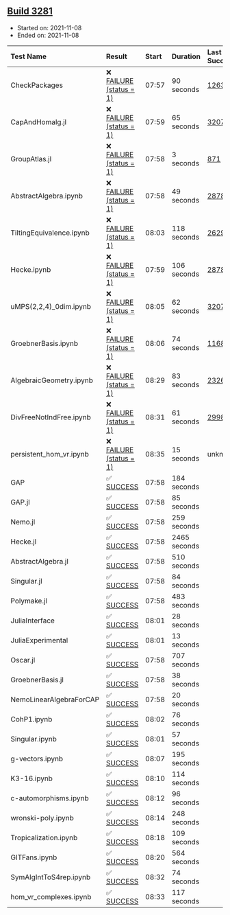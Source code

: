 ## [Build 3281](https://oscarci.mathematik.uni-kl.de/job/oscar-stable/3281/)

* Started on: 2021-11-08
* Ended on: 2021-11-08

| Test Name    | Result | Start | Duration | Last Success | First Failure |
|:-------------|:-------|:------|:---------|:-------------|:--------------|
| CheckPackages | ❌ [FAILURE (status = 1)](https://oscarci.mathematik.uni-kl.de/job/oscar-stable/3281/artifact/logs/build-3281/CheckPackages.log) | 07:57 | 90 seconds | [1263](https://oscarci.mathematik.uni-kl.de/job/oscar-stable/1263/) | [1264](https://oscarci.mathematik.uni-kl.de/job/oscar-stable/1264/) |
| CapAndHomalg.jl | ❌ [FAILURE (status = 1)](https://oscarci.mathematik.uni-kl.de/job/oscar-stable/3281/artifact/logs/build-3281/CapAndHomalg.jl.log) | 07:59 | 65 seconds | [3207](https://oscarci.mathematik.uni-kl.de/job/oscar-stable/3207/) | [3208](https://oscarci.mathematik.uni-kl.de/job/oscar-stable/3208/) |
| GroupAtlas.jl | ❌ [FAILURE (status = 1)](https://oscarci.mathematik.uni-kl.de/job/oscar-stable/3281/artifact/logs/build-3281/GroupAtlas.jl.log) | 07:58 | 3 seconds | [871](https://oscarci.mathematik.uni-kl.de/job/oscar-stable/871/) | [872](https://oscarci.mathematik.uni-kl.de/job/oscar-stable/872/) |
| AbstractAlgebra.ipynb | ❌ [FAILURE (status = 1)](https://oscarci.mathematik.uni-kl.de/job/oscar-stable/3281/artifact/logs/build-3281/AbstractAlgebra.ipynb.log) | 07:58 | 49 seconds | [2878](https://oscarci.mathematik.uni-kl.de/job/oscar-stable/2878/) | [2879](https://oscarci.mathematik.uni-kl.de/job/oscar-stable/2879/) |
| TiltingEquivalence.ipynb | ❌ [FAILURE (status = 1)](https://oscarci.mathematik.uni-kl.de/job/oscar-stable/3281/artifact/logs/build-3281/TiltingEquivalence.ipynb.log) | 08:03 | 118 seconds | [2629](https://oscarci.mathematik.uni-kl.de/job/oscar-stable/2629/) | [2630](https://oscarci.mathematik.uni-kl.de/job/oscar-stable/2630/) |
| Hecke.ipynb | ❌ [FAILURE (status = 1)](https://oscarci.mathematik.uni-kl.de/job/oscar-stable/3281/artifact/logs/build-3281/Hecke.ipynb.log) | 07:59 | 106 seconds | [2878](https://oscarci.mathematik.uni-kl.de/job/oscar-stable/2878/) | [2879](https://oscarci.mathematik.uni-kl.de/job/oscar-stable/2879/) |
| uMPS(2,2,4)_0dim.ipynb | ❌ [FAILURE (status = 1)](https://oscarci.mathematik.uni-kl.de/job/oscar-stable/3281/artifact/logs/build-3281/uMPS-2-2-4-_0dim.ipynb.log) | 08:05 | 62 seconds | [3207](https://oscarci.mathematik.uni-kl.de/job/oscar-stable/3207/) | [3208](https://oscarci.mathematik.uni-kl.de/job/oscar-stable/3208/) |
| GroebnerBasis.ipynb | ❌ [FAILURE (status = 1)](https://oscarci.mathematik.uni-kl.de/job/oscar-stable/3281/artifact/logs/build-3281/GroebnerBasis.ipynb.log) | 08:06 | 74 seconds | [1168](https://oscarci.mathematik.uni-kl.de/job/oscar-stable/1168/) | [1169](https://oscarci.mathematik.uni-kl.de/job/oscar-stable/1169/) |
| AlgebraicGeometry.ipynb | ❌ [FAILURE (status = 1)](https://oscarci.mathematik.uni-kl.de/job/oscar-stable/3281/artifact/logs/build-3281/AlgebraicGeometry.ipynb.log) | 08:29 | 83 seconds | [2326](https://oscarci.mathematik.uni-kl.de/job/oscar-stable/2326/) | [2327](https://oscarci.mathematik.uni-kl.de/job/oscar-stable/2327/) |
| DivFreeNotIndFree.ipynb | ❌ [FAILURE (status = 1)](https://oscarci.mathematik.uni-kl.de/job/oscar-stable/3281/artifact/logs/build-3281/DivFreeNotIndFree.ipynb.log) | 08:31 | 61 seconds | [2998](https://oscarci.mathematik.uni-kl.de/job/oscar-stable/2998/) | [2999](https://oscarci.mathematik.uni-kl.de/job/oscar-stable/2999/) |
| persistent_hom_vr.ipynb | ❌ [FAILURE (status = 1)](https://oscarci.mathematik.uni-kl.de/job/oscar-stable/3281/artifact/logs/build-3281/persistent_hom_vr.ipynb.log) | 08:35 | 15 seconds | unknown | unknown |
| GAP | ✅ [SUCCESS](https://oscarci.mathematik.uni-kl.de/job/oscar-stable/3281/artifact/logs/build-3281/GAP.log) | 07:58 | 184 seconds |  |  |
| GAP.jl | ✅ [SUCCESS](https://oscarci.mathematik.uni-kl.de/job/oscar-stable/3281/artifact/logs/build-3281/GAP.jl.log) | 07:58 | 85 seconds |  |  |
| Nemo.jl | ✅ [SUCCESS](https://oscarci.mathematik.uni-kl.de/job/oscar-stable/3281/artifact/logs/build-3281/Nemo.jl.log) | 07:58 | 259 seconds |  |  |
| Hecke.jl | ✅ [SUCCESS](https://oscarci.mathematik.uni-kl.de/job/oscar-stable/3281/artifact/logs/build-3281/Hecke.jl.log) | 07:58 | 2465 seconds |  |  |
| AbstractAlgebra.jl | ✅ [SUCCESS](https://oscarci.mathematik.uni-kl.de/job/oscar-stable/3281/artifact/logs/build-3281/AbstractAlgebra.jl.log) | 07:58 | 510 seconds |  |  |
| Singular.jl | ✅ [SUCCESS](https://oscarci.mathematik.uni-kl.de/job/oscar-stable/3281/artifact/logs/build-3281/Singular.jl.log) | 07:58 | 84 seconds |  |  |
| Polymake.jl | ✅ [SUCCESS](https://oscarci.mathematik.uni-kl.de/job/oscar-stable/3281/artifact/logs/build-3281/Polymake.jl.log) | 07:58 | 483 seconds |  |  |
| JuliaInterface | ✅ [SUCCESS](https://oscarci.mathematik.uni-kl.de/job/oscar-stable/3281/artifact/logs/build-3281/JuliaInterface.log) | 08:01 | 28 seconds |  |  |
| JuliaExperimental | ✅ [SUCCESS](https://oscarci.mathematik.uni-kl.de/job/oscar-stable/3281/artifact/logs/build-3281/JuliaExperimental.log) | 08:01 | 13 seconds |  |  |
| Oscar.jl | ✅ [SUCCESS](https://oscarci.mathematik.uni-kl.de/job/oscar-stable/3281/artifact/logs/build-3281/Oscar.jl.log) | 07:58 | 707 seconds |  |  |
| GroebnerBasis.jl | ✅ [SUCCESS](https://oscarci.mathematik.uni-kl.de/job/oscar-stable/3281/artifact/logs/build-3281/GroebnerBasis.jl.log) | 07:58 | 38 seconds |  |  |
| NemoLinearAlgebraForCAP | ✅ [SUCCESS](https://oscarci.mathematik.uni-kl.de/job/oscar-stable/3281/artifact/logs/build-3281/NemoLinearAlgebraForCAP.log) | 07:58 | 20 seconds |  |  |
| CohP1.ipynb | ✅ [SUCCESS](https://oscarci.mathematik.uni-kl.de/job/oscar-stable/3281/artifact/logs/build-3281/CohP1.ipynb.log) | 08:02 | 76 seconds |  |  |
| Singular.ipynb | ✅ [SUCCESS](https://oscarci.mathematik.uni-kl.de/job/oscar-stable/3281/artifact/logs/build-3281/Singular.ipynb.log) | 08:01 | 57 seconds |  |  |
| g-vectors.ipynb | ✅ [SUCCESS](https://oscarci.mathematik.uni-kl.de/job/oscar-stable/3281/artifact/logs/build-3281/g-vectors.ipynb.log) | 08:07 | 195 seconds |  |  |
| K3-16.ipynb | ✅ [SUCCESS](https://oscarci.mathematik.uni-kl.de/job/oscar-stable/3281/artifact/logs/build-3281/K3-16.ipynb.log) | 08:10 | 114 seconds |  |  |
| c-automorphisms.ipynb | ✅ [SUCCESS](https://oscarci.mathematik.uni-kl.de/job/oscar-stable/3281/artifact/logs/build-3281/c-automorphisms.ipynb.log) | 08:12 | 96 seconds |  |  |
| wronski-poly.ipynb | ✅ [SUCCESS](https://oscarci.mathematik.uni-kl.de/job/oscar-stable/3281/artifact/logs/build-3281/wronski-poly.ipynb.log) | 08:14 | 248 seconds |  |  |
| Tropicalization.ipynb | ✅ [SUCCESS](https://oscarci.mathematik.uni-kl.de/job/oscar-stable/3281/artifact/logs/build-3281/Tropicalization.ipynb.log) | 08:18 | 109 seconds |  |  |
| GITFans.ipynb | ✅ [SUCCESS](https://oscarci.mathematik.uni-kl.de/job/oscar-stable/3281/artifact/logs/build-3281/GITFans.ipynb.log) | 08:20 | 564 seconds |  |  |
| SymAlgIntToS4rep.ipynb | ✅ [SUCCESS](https://oscarci.mathematik.uni-kl.de/job/oscar-stable/3281/artifact/logs/build-3281/SymAlgIntToS4rep.ipynb.log) | 08:32 | 74 seconds |  |  |
| hom_vr_complexes.ipynb | ✅ [SUCCESS](https://oscarci.mathematik.uni-kl.de/job/oscar-stable/3281/artifact/logs/build-3281/hom_vr_complexes.ipynb.log) | 08:33 | 117 seconds |  |  |
